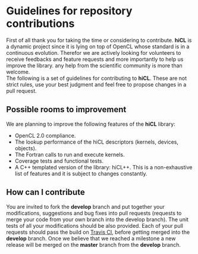 # Guidelines for repository contributions
First of all thank you for taking the time or considering to contribute.
**hiCL** is a dynamic project since it is lying on top of OpenCL
whose standard is in a continuous evolution. Therefor 
we are actively looking for volunteers to receive feedbacks and feature 
requests and more importantly to help us improve the library.
any help from the  scientific community is more than welcome.</br>
The following is a set of guidelines for contributing to **hiCL**. These
are not strict rules, use your best judgment and feel free to propose changes
in a pull request.

## Possible rooms to improvement
We are planning to improve the following features of the **hiCL** library:
* OpenCL 2.0 compliance.
* The lookup performance of the hiCL descriptors (kernels, devices, 
  objects).
* The Fortran calls to run and execute kernels.
* Coverage tests and functional tests.
* A C++ templated version of the library: hiCL++.
This is a non-exhaustive list of features and it is subject to changes constantly.

## How can I contribute
You are invited to fork the **develop**  branch and put together your
modifications, suggestions and bug fixes into pull requests (requests to merge
your code from your own branch into the develop branch).
The unit tests of all your modifications should be also 
provided. Each of your pull requests should pass the build 
on [Travis CI](https://travis-ci.org/issamsaid/hiCL), before getting merged
into the **develop** branch. Once we believe that we reached a milestone a new
release will be merged on the **master** branch from the **develop** branch.